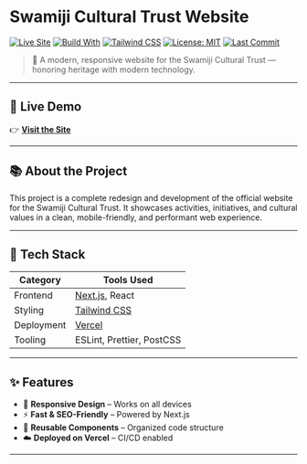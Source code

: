 #  Swamiji Cultural Trust Website

[![Live Site](https://img.shields.io/badge/Live-Vercel-000?logo=vercel&logoColor=white)](https://swamijitrust.vercel.app)
[![Build With](https://img.shields.io/badge/Built%20With-Next.js-blue?logo=next.js)](https://nextjs.org/)
[![Tailwind CSS](https://img.shields.io/badge/Styled%20With-Tailwind%20CSS-38bdf8?logo=tailwindcss&logoColor=white)](https://tailwindcss.com/)
[![License: MIT](https://img.shields.io/badge/license-MIT-yellow.svg)](LICENSE)
[![Last Commit](https://img.shields.io/github/last-commit/arghadwip23/swamijitrust)](https://github.com/arghadwip23/swamijitrust/commits/main)

> 🌟 A modern, responsive website for the Swamiji Cultural Trust — honoring heritage with modern technology.

---

## 🔗 Live Demo

👉 **[Visit the Site](https://swamijitrust.vercel.app)**

---

## 📚 About the Project

This project is a complete redesign and development of the official website for the Swamiji Cultural Trust. It showcases activities, initiatives, and cultural values in a clean, mobile-friendly, and performant web experience.

---

## 🚀 Tech Stack

| Category       | Tools Used                             |
|----------------|----------------------------------------|
| Frontend       | [Next.js](https://nextjs.org/), React |
| Styling        | [Tailwind CSS](https://tailwindcss.com/) |
| Deployment     | [Vercel](https://vercel.com)           |
| Tooling        | ESLint, Prettier, PostCSS              |

---

## ✨ Features

- 📱 **Responsive Design** – Works on all devices
- ⚡ **Fast & SEO-Friendly** – Powered by Next.js
- 🧩 **Reusable Components** – Organized code structure
- ☁️ **Deployed on Vercel** – CI/CD enabled

---

